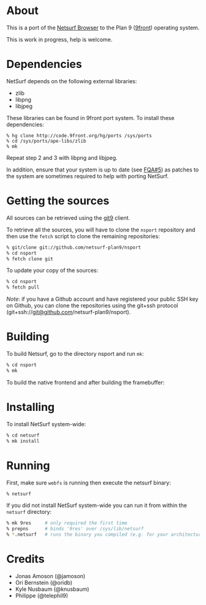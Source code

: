 # About

This is a port of the [Netsurf Browser](http://netsurf-browser.org)
to the Plan 9 ([9front](http://9front.org)) operating system.

This is work in progress, help is welcome.

# Dependencies

NetSurf depends on the following external libraries:
- zlib
- libpng
- libjpeg

These libraries can be found in 9front port system.
To install these dependencies:
```
% hg clone http://code.9front.org/hg/ports /sys/ports
% cd /sys/ports/ape-libs/zlib
% mk
```
Repeat step 2 and 3 with libpng and libjpeg.

In addition, ensure that your system is up to date (see [FQA#5](http://fqa.9front.org/fqa5.html#5.2)) as patches to the system are sometimes required to help with porting NetSurf.

# Getting the sources

All sources can be retrieved using the [git9](https://git.sr.ht/~ori/git9) client.

To retrieve all the sources, you will have to clone the `nsport` repository and then use the `fetch` script to clone the remaining repositories:
```sh
% git/clone git://github.com/netsurf-plan9/nsport
% cd nsport
% fetch clone git
```
To update your copy of the sources:
```sh
% cd nsport
% fetch pull
```

*Note*: if you have a Github account and have registered your public SSH key on Github, you can clone the repositories using the git+ssh protocol (git+ssh://git@github.com/netsurf-plan9/nsport).

# Building

To build Netsurf, go to the directory nsport and run `mk`:
```sh
% cd nsport
% mk
```
To build the native frontend and after building the framebuffer:

# Installing

To install NetSurf system-wide:
```sh
% cd netsurf
% mk install
```

# Running

First, make sure `webfs` is running then execute the netsurf binary:
```sh
% netsurf
```
If you did not install NetSurf system-wide you can run it from within the `netsurf` directory:
```sh
% mk 9res     # only required the first time
% prepns      # binds '9res' over /sys/lib/netsurf
% *.netsurf   # runs the binary you compiled (e.g. for your architecture [568])
```

# Credits

- Jonas Amoson (@jamoson)
- Ori Bernstein (@oridb)
- Kyle Nusbaum (@knusbaum)
- Philippe (@telephil9)
